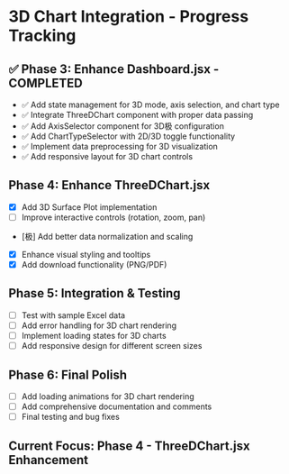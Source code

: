 # 3D Chart Integration - Progress Tracking

## ✅ Phase 3: Enhance Dashboard.jsx - COMPLETED
- ✅ Add state management for 3D mode, axis selection, and chart type
- ✅ Integrate ThreeDChart component with proper data passing
- ✅ Add AxisSelector component for 3D极 configuration
- ✅ Add ChartTypeSelector with 2D/3D toggle functionality
- ✅ Implement data preprocessing for 3D visualization
- ✅ Add responsive layout for 3D chart controls

## Phase 4: Enhance ThreeDChart.jsx
- [x] Add 3D Surface Plot implementation
- [ ] Improve interactive controls (rotation, zoom, pan)
- [极] Add better data normalization and scaling
- [x] Enhance visual styling and tooltips
- [x] Add download functionality (PNG/PDF)

## Phase 5: Integration & Testing
- [ ] Test with sample Excel data
- [ ] Add error handling for 3D chart rendering
- [ ] Implement loading states for 3D charts
- [ ] Add responsive design for different screen sizes

## Phase 6: Final Polish
- [ ] Add loading animations for 3D chart rendering
- [ ] Add comprehensive documentation and comments
- [ ] Final testing and bug fixes

## Current Focus: Phase 4 - ThreeDChart.jsx Enhancement
